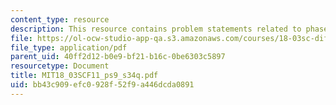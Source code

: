 ```yaml
---
content_type: resource
description: This resource contains problem statements related to phase portraits.
file: https://ol-ocw-studio-app-qa.s3.amazonaws.com/courses/18-03sc-differential-equations-fall-2011/bb43c909efc0928f52f9a446dcda0891_MIT18_03SCF11_ps9_s34q.pdf
file_type: application/pdf
parent_uid: 40ff2d12-b0e9-bf21-b16c-0be6303c5897
resourcetype: Document
title: MIT18_03SCF11_ps9_s34q.pdf
uid: bb43c909-efc0-928f-52f9-a446dcda0891
---
```

